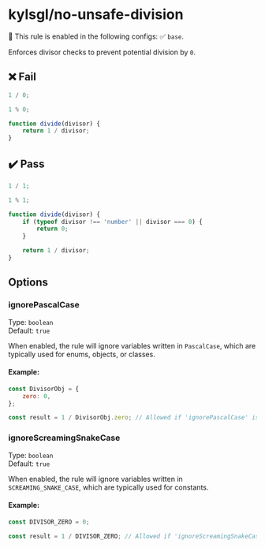 # kylsgl/no-unsafe-division

💼 This rule is enabled in the following configs: ✅ `base`.

Enforces divisor checks to prevent potential division by `0`.

## ❌ Fail

```js
1 / 0;

1 % 0;

function divide(divisor) {
	return 1 / divisor;
}
```

## ✔️ Pass

```js
1 / 1;

1 % 1;

function divide(divisor) {
	if (typeof divisor !== 'number' || divisor === 0) {
		return 0;
	}

	return 1 / divisor;
}
```

## Options

### ignorePascalCase

Type: `boolean`\
Default: `true`

When enabled, the rule will ignore variables written in `PascalCase`, which are typically used for enums, objects, or classes.

#### Example:

```js
const DivisorObj = {
	zero: 0,
};

const result = 1 / DivisorObj.zero; // Allowed if 'ignorePascalCase' is set to 'true'
```

### ignoreScreamingSnakeCase

Type: `boolean`\
Default: `true`

When enabled, the rule will ignore variables written in `SCREAMING_SNAKE_CASE`, which are typically used for constants.

#### Example:

```js
const DIVISOR_ZERO = 0;

const result = 1 / DIVISOR_ZERO; // Allowed if 'ignoreScreamingSnakeCase' is set to 'true'
```
